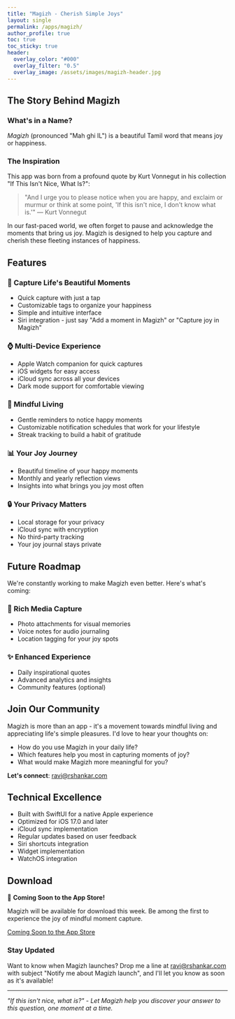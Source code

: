 ```yaml
---
title: "Magizh - Cherish Simple Joys"
layout: single
permalink: /apps/magizh/
author_profile: true
toc: true
toc_sticky: true
header:
  overlay_color: "#000"
  overlay_filter: "0.5"
  overlay_image: /assets/images/magizh-header.jpg
---
```


## The Story Behind Magizh

### What's in a Name?
*Magizh* (pronounced "Mah ghi IL") is a beautiful Tamil word that means joy or happiness. 

### The Inspiration
This app was born from a profound quote by Kurt Vonnegut in his collection "If This Isn't Nice, What Is?":

> "And I urge you to please notice when you are happy, and exclaim or murmur or think at some point, 'If this isn't nice, I don't know what is.'" 
> — Kurt Vonnegut

In our fast-paced world, we often forget to pause and acknowledge the moments that bring us joy. Magizh is designed to help you capture and cherish these fleeting instances of happiness.

## Features

### 📝 Capture Life's Beautiful Moments
- Quick capture with just a tap
- Customizable tags to organize your happiness
- Simple and intuitive interface
- Siri integration - just say "Add a moment in Magizh" or "Capture joy in Magizh"

### ⌚️ Multi-Device Experience
- Apple Watch companion for quick captures
- iOS widgets for easy access
- iCloud sync across all your devices
- Dark mode support for comfortable viewing

### 🎯 Mindful Living
- Gentle reminders to notice happy moments
- Customizable notification schedules that work for your lifestyle
- Streak tracking to build a habit of gratitude

### 📊 Your Joy Journey
- Beautiful timeline of your happy moments
- Monthly and yearly reflection views
- Insights into what brings you joy most often

### 🔒 Your Privacy Matters
- Local storage for your privacy
- iCloud sync with encryption
- No third-party tracking
- Your joy journal stays private
  
<!--
## App Experience

### 📱 Capture Your Moments
![Capture Screen](/assets/images/magizh/capture-screen.png)
Simple and quick moment capture with customizable tags. Just tap, type, and save your happy moment.

### 📊 Timeline View
![Timeline Screen](/assets/images/magizh/timeline-screen.png)
Browse through your joy journey chronologically. See your moments beautifully organized by day, week, and month.

### 💡 Insights Dashboard
![Insights Screen](/assets/images/magizh/insights-screen.png)
Discover patterns in your happiness with intuitive analytics. Track your joy streaks and most frequent happy moments.

### 🗳️ Feature Wishlist
![Wishlist Screen](/assets/images/magizh/wishlist-screen.png)
Suggest new features and vote on what matters most to you. Help shape the future of Magizh.

### ⚙️ Settings & Customization
![Settings Screen](/assets/images/magizh/settings-screen.png)
Personalize your experience with notification preferences, app appearance, and privacy settings.

### ⭐️ Premium Features
![Premium Screen](/assets/images/magizh/premium-screen.png)
Unlock advanced features to enhance your joy-capturing journey.
-->

## Future Roadmap
We're constantly working to make Magizh even better. Here's what's coming:

### 📸 Rich Media Capture
- Photo attachments for visual memories
- Voice notes for audio journaling
- Location tagging for your joy spots

### ✨ Enhanced Experience
- Daily inspirational quotes
- Advanced analytics and insights
- Community features (optional)

## Join Our Community

Magizh is more than an app - it's a movement towards mindful living and appreciating life's simple pleasures. I'd love to hear your thoughts on:
- How do you use Magizh in your daily life?
- Which features help you most in capturing moments of joy?
- What would make Magizh more meaningful for you?

**Let's connect**: [ravi@rshankar.com](mailto:ravi@rshankar.com)

## Technical Excellence
- Built with SwiftUI for a native Apple experience
- Optimized for iOS 17.0 and later
- iCloud sync implementation
- Regular updates based on user feedback
- Siri shortcuts integration
- Widget implementation
- WatchOS integration

## Download

🚀 **Coming Soon to the App Store!**

Magizh will be available for download this week. Be among the first to experience the joy of mindful moment capture.

<a href="#" class="app-store-button coming-soon">
  Coming Soon to the App Store
</a>

### Stay Updated
Want to know when Magizh launches? Drop me a line at [ravi@rshankar.com](mailto:ravi@rshankar.com) with subject "Notify me about Magizh launch", and I'll let you know as soon as it's available!

---

*"If this isn't nice, what is?" - Let Magizh help you discover your answer to this question, one moment at a time.*
